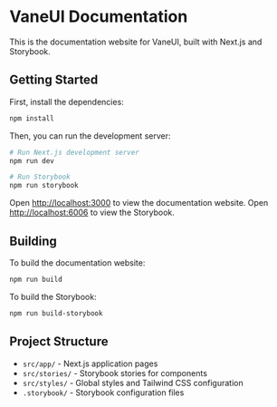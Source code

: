 # VaneUI Documentation

This is the documentation website for VaneUI, built with Next.js and Storybook.

## Getting Started

First, install the dependencies:

```bash
npm install
```

Then, you can run the development server:

```bash
# Run Next.js development server
npm run dev

# Run Storybook
npm run storybook
```

Open [http://localhost:3000](http://localhost:3000) to view the documentation website.
Open [http://localhost:6006](http://localhost:6006) to view the Storybook.

## Building

To build the documentation website:

```bash
npm run build
```

To build the Storybook:

```bash
npm run build-storybook
```

## Project Structure

- `src/app/` - Next.js application pages
- `src/stories/` - Storybook stories for components
- `src/styles/` - Global styles and Tailwind CSS configuration
- `.storybook/` - Storybook configuration files 